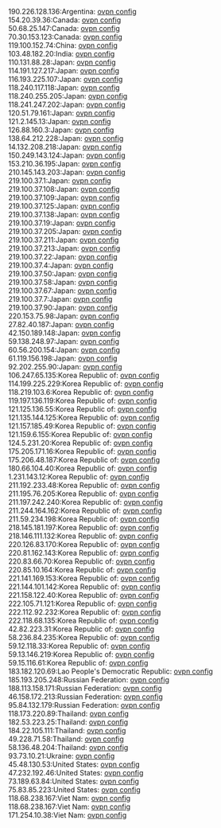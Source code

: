 190.226.128.136:Argentina: [ovpn config](vpn/190_226_128_136.ovpn)  
154.20.39.36:Canada: [ovpn config](vpn/154_20_39_36.ovpn)  
50.68.25.147:Canada: [ovpn config](vpn/50_68_25_147.ovpn)  
70.30.153.123:Canada: [ovpn config](vpn/70_30_153_123.ovpn)  
119.100.152.74:China: [ovpn config](vpn/119_100_152_74.ovpn)  
103.48.182.20:India: [ovpn config](vpn/103_48_182_20.ovpn)  
110.131.88.28:Japan: [ovpn config](vpn/110_131_88_28.ovpn)  
114.191.127.217:Japan: [ovpn config](vpn/114_191_127_217.ovpn)  
116.193.225.107:Japan: [ovpn config](vpn/116_193_225_107.ovpn)  
118.240.117.118:Japan: [ovpn config](vpn/118_240_117_118.ovpn)  
118.240.255.205:Japan: [ovpn config](vpn/118_240_255_205.ovpn)  
118.241.247.202:Japan: [ovpn config](vpn/118_241_247_202.ovpn)  
120.51.79.161:Japan: [ovpn config](vpn/120_51_79_161.ovpn)  
121.2.145.13:Japan: [ovpn config](vpn/121_2_145_13.ovpn)  
126.88.160.3:Japan: [ovpn config](vpn/126_88_160_3.ovpn)  
138.64.212.228:Japan: [ovpn config](vpn/138_64_212_228.ovpn)  
14.132.208.218:Japan: [ovpn config](vpn/14_132_208_218.ovpn)  
150.249.143.124:Japan: [ovpn config](vpn/150_249_143_124.ovpn)  
153.210.36.195:Japan: [ovpn config](vpn/153_210_36_195.ovpn)  
210.145.143.203:Japan: [ovpn config](vpn/210_145_143_203.ovpn)  
219.100.37.1:Japan: [ovpn config](vpn/219_100_37_1.ovpn)  
219.100.37.108:Japan: [ovpn config](vpn/219_100_37_108.ovpn)  
219.100.37.109:Japan: [ovpn config](vpn/219_100_37_109.ovpn)  
219.100.37.125:Japan: [ovpn config](vpn/219_100_37_125.ovpn)  
219.100.37.138:Japan: [ovpn config](vpn/219_100_37_138.ovpn)  
219.100.37.19:Japan: [ovpn config](vpn/219_100_37_19.ovpn)  
219.100.37.205:Japan: [ovpn config](vpn/219_100_37_205.ovpn)  
219.100.37.211:Japan: [ovpn config](vpn/219_100_37_211.ovpn)  
219.100.37.213:Japan: [ovpn config](vpn/219_100_37_213.ovpn)  
219.100.37.22:Japan: [ovpn config](vpn/219_100_37_22.ovpn)  
219.100.37.4:Japan: [ovpn config](vpn/219_100_37_4.ovpn)  
219.100.37.50:Japan: [ovpn config](vpn/219_100_37_50.ovpn)  
219.100.37.58:Japan: [ovpn config](vpn/219_100_37_58.ovpn)  
219.100.37.67:Japan: [ovpn config](vpn/219_100_37_67.ovpn)  
219.100.37.7:Japan: [ovpn config](vpn/219_100_37_7.ovpn)  
219.100.37.90:Japan: [ovpn config](vpn/219_100_37_90.ovpn)  
220.153.75.98:Japan: [ovpn config](vpn/220_153_75_98.ovpn)  
27.82.40.187:Japan: [ovpn config](vpn/27_82_40_187.ovpn)  
42.150.189.148:Japan: [ovpn config](vpn/42_150_189_148.ovpn)  
59.138.248.97:Japan: [ovpn config](vpn/59_138_248_97.ovpn)  
60.56.200.154:Japan: [ovpn config](vpn/60_56_200_154.ovpn)  
61.119.156.198:Japan: [ovpn config](vpn/61_119_156_198.ovpn)  
92.202.255.90:Japan: [ovpn config](vpn/92_202_255_90.ovpn)  
106.247.65.135:Korea Republic of: [ovpn config](vpn/106_247_65_135.ovpn)  
114.199.225.229:Korea Republic of: [ovpn config](vpn/114_199_225_229.ovpn)  
118.219.103.6:Korea Republic of: [ovpn config](vpn/118_219_103_6.ovpn)  
119.197.136.119:Korea Republic of: [ovpn config](vpn/119_197_136_119.ovpn)  
121.125.136.55:Korea Republic of: [ovpn config](vpn/121_125_136_55.ovpn)  
121.135.144.125:Korea Republic of: [ovpn config](vpn/121_135_144_125.ovpn)  
121.157.185.49:Korea Republic of: [ovpn config](vpn/121_157_185_49.ovpn)  
121.159.6.155:Korea Republic of: [ovpn config](vpn/121_159_6_155.ovpn)  
124.5.231.20:Korea Republic of: [ovpn config](vpn/124_5_231_20.ovpn)  
175.205.171.16:Korea Republic of: [ovpn config](vpn/175_205_171_16.ovpn)  
175.206.48.187:Korea Republic of: [ovpn config](vpn/175_206_48_187.ovpn)  
180.66.104.40:Korea Republic of: [ovpn config](vpn/180_66_104_40.ovpn)  
1.231.143.12:Korea Republic of: [ovpn config](vpn/1_231_143_12.ovpn)  
211.192.233.48:Korea Republic of: [ovpn config](vpn/211_192_233_48.ovpn)  
211.195.76.205:Korea Republic of: [ovpn config](vpn/211_195_76_205.ovpn)  
211.197.242.240:Korea Republic of: [ovpn config](vpn/211_197_242_240.ovpn)  
211.244.164.162:Korea Republic of: [ovpn config](vpn/211_244_164_162.ovpn)  
211.59.234.198:Korea Republic of: [ovpn config](vpn/211_59_234_198.ovpn)  
218.145.181.197:Korea Republic of: [ovpn config](vpn/218_145_181_197.ovpn)  
218.146.111.132:Korea Republic of: [ovpn config](vpn/218_146_111_132.ovpn)  
220.126.83.170:Korea Republic of: [ovpn config](vpn/220_126_83_170.ovpn)  
220.81.162.143:Korea Republic of: [ovpn config](vpn/220_81_162_143.ovpn)  
220.83.66.70:Korea Republic of: [ovpn config](vpn/220_83_66_70.ovpn)  
220.85.10.164:Korea Republic of: [ovpn config](vpn/220_85_10_164.ovpn)  
221.141.169.153:Korea Republic of: [ovpn config](vpn/221_141_169_153.ovpn)  
221.144.101.142:Korea Republic of: [ovpn config](vpn/221_144_101_142.ovpn)  
221.158.122.40:Korea Republic of: [ovpn config](vpn/221_158_122_40.ovpn)  
222.105.71.121:Korea Republic of: [ovpn config](vpn/222_105_71_121.ovpn)  
222.112.92.232:Korea Republic of: [ovpn config](vpn/222_112_92_232.ovpn)  
222.118.68.135:Korea Republic of: [ovpn config](vpn/222_118_68_135.ovpn)  
42.82.223.31:Korea Republic of: [ovpn config](vpn/42_82_223_31.ovpn)  
58.236.84.235:Korea Republic of: [ovpn config](vpn/58_236_84_235.ovpn)  
59.12.118.33:Korea Republic of: [ovpn config](vpn/59_12_118_33.ovpn)  
59.13.146.219:Korea Republic of: [ovpn config](vpn/59_13_146_219.ovpn)  
59.15.116.61:Korea Republic of: [ovpn config](vpn/59_15_116_61.ovpn)  
183.182.120.69:Lao People's Democratic Republic: [ovpn config](vpn/183_182_120_69.ovpn)  
185.193.205.248:Russian Federation: [ovpn config](vpn/185_193_205_248.ovpn)  
188.113.158.171:Russian Federation: [ovpn config](vpn/188_113_158_171.ovpn)  
46.158.172.213:Russian Federation: [ovpn config](vpn/46_158_172_213.ovpn)  
95.84.132.179:Russian Federation: [ovpn config](vpn/95_84_132_179.ovpn)  
118.173.220.89:Thailand: [ovpn config](vpn/118_173_220_89.ovpn)  
182.53.223.25:Thailand: [ovpn config](vpn/182_53_223_25.ovpn)  
184.22.105.111:Thailand: [ovpn config](vpn/184_22_105_111.ovpn)  
49.228.71.58:Thailand: [ovpn config](vpn/49_228_71_58.ovpn)  
58.136.48.204:Thailand: [ovpn config](vpn/58_136_48_204.ovpn)  
93.73.10.21:Ukraine: [ovpn config](vpn/93_73_10_21.ovpn)  
45.48.130.53:United States: [ovpn config](vpn/45_48_130_53.ovpn)  
47.232.192.46:United States: [ovpn config](vpn/47_232_192_46.ovpn)  
73.189.63.84:United States: [ovpn config](vpn/73_189_63_84.ovpn)  
75.83.85.223:United States: [ovpn config](vpn/75_83_85_223.ovpn)  
118.68.238.167:Viet Nam: [ovpn config](vpn/118_68_238_167.ovpn)  
118.68.238.167:Viet Nam: [ovpn config](vpn/118_68_238_167.ovpn)  
171.254.10.38:Viet Nam: [ovpn config](vpn/171_254_10_38.ovpn)  
